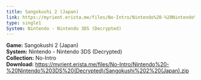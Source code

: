 ```yaml
---
title: Sangokushi 2 (Japan)
link: https://myrient.erista.me/files/No-Intro/Nintendo%20-%20Nintendo%203DS%20(Decrypted)/Sangokushi%202%20(Japan).zip
type: single1
System: Nintendo - Nintendo 3DS (Decrypted)
---
```

<b>Game:</b> Sangokushi 2 (Japan)<br>
<b>System:</b> Nintendo - Nintendo 3DS (Decrypted)<br>
<b>Collection:</b> No-Intro<br>
<b>Download:</b> https://myrient.erista.me/files/No-Intro/Nintendo%20-%20Nintendo%203DS%20(Decrypted)/Sangokushi%202%20(Japan).zip